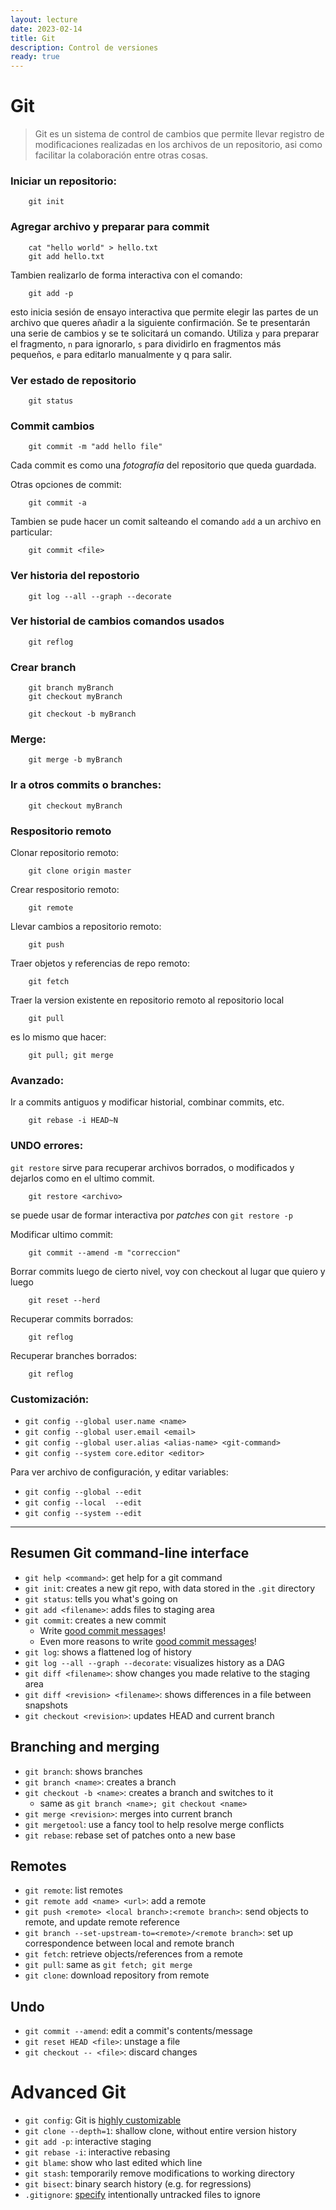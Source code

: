 ```yaml
---
layout: lecture
date: 2023-02-14
title: Git
description: Control de versiones
ready: true
---
```


# Git

> Git es un sistema de control de cambios que permite llevar registro de modificaciones realizadas en los archivos de un repositorio, asi como facilitar la colaboración entre otras cosas.
 

### Iniciar un repositorio:

```shell
	git init
```

### Agregar archivo y preparar para commit

```shell
	cat "hello world" > hello.txt
	git add hello.txt
```

Tambien realizarlo de forma interactiva con el comando:

```shell
	git add -p
```

esto inicia sesión de ensayo interactiva que permite elegir las partes de un archivo que queres añadir a la siguiente confirmación. Se te presentarán una serie de cambios y se te solicitará un comando. Utiliza `y` para preparar el fragmento, `n` para ignorarlo, `s` para dividirlo en fragmentos más pequeños, `e` para editarlo manualmente y q para salir.


### Ver estado de repositorio

```shell
	git status
```

### Commit cambios

```shell
	git commit -m "add hello file"
```
Cada commit es como una *fotografía* del repositorio que queda guardada.

Otras opciones de commit:
```shell
	git commit -a
```

Tambien se pude hacer un comit salteando el comando `add` a un archivo en particular:
```shell
	git commit <file>
```


### Ver historia del repostorio
```shell
	git log --all --graph --decorate
```

### Ver historial de cambios comandos usados

```shell
	git reflog

```

### Crear branch
```shell
	git branch myBranch
	git checkout myBranch
```


```shell
	git checkout -b myBranch
```

### Merge:

```shell
	git merge -b myBranch
```

### Ir a otros commits o branches:
```shell
	git checkout myBranch
```

### Respositorio remoto

Clonar repositorio remoto:
```shell
	git clone origin master
```

Crear respositorio remoto:
```shell
	git remote
```

Llevar cambios a repositorio remoto:

```shell
	git push
```

Traer objetos y referencias de repo remoto:
```shell
	git fetch
```

Traer la version existente en repositorio remoto al repositorio local
```shell
	git pull
```

es lo mismo que hacer:
```shell
	git pull; git merge
```


### Avanzado:

Ir a commits antiguos y modificar historial, combinar commits, etc.

```shell
	git rebase -i HEAD~N
```

### UNDO errores:

`git restore` sirve para recuperar archivos borrados, o modificados y dejarlos como en el ultimo commit.

```shell
	git restore <archivo>
```

se puede usar de formar interactiva por *patches* con `git restore -p`


Modificar ultimo commit:
```shell
	git commit --amend -m "correccion"
```

Borrar commits luego de cierto nivel, voy con checkout al lugar que quiero y luego
```shell
	git reset --herd
```


Recuperar commits borrados:

```shell
	git reflog
```

Recuperar branches borrados:
```shell
	git reflog
```

### Customización:


+ `git config --global user.name <name>`
+ `git config --global user.email <email>`
+ `git config --global user.alias <alias-name> <git-command>`
+ `git config --system core.editor <editor>`


Para ver archivo de configuración, y editar variables:
+ `git config --global --edit`
+ `git config --local  --edit`
+ `git config --system --edit`



---

## Resumen Git command-line interface

- `git help <command>`: get help for a git command
- `git init`: creates a new git repo, with data stored in the `.git` directory
- `git status`: tells you what's going on
- `git add <filename>`: adds files to staging area
- `git commit`: creates a new commit
    - Write [good commit messages](https://tbaggery.com/2008/04/19/a-note-about-git-commit-messages.html)!
    - Even more reasons to write [good commit messages](https://chris.beams.io/posts/git-commit/)!
- `git log`: shows a flattened log of history
- `git log --all --graph --decorate`: visualizes history as a DAG
- `git diff <filename>`: show changes you made relative to the staging area
- `git diff <revision> <filename>`: shows differences in a file between snapshots
- `git checkout <revision>`: updates HEAD and current branch

## Branching and merging

- `git branch`: shows branches
- `git branch <name>`: creates a branch
- `git checkout -b <name>`: creates a branch and switches to it
    - same as `git branch <name>; git checkout <name>`
- `git merge <revision>`: merges into current branch
- `git mergetool`: use a fancy tool to help resolve merge conflicts
- `git rebase`: rebase set of patches onto a new base

## Remotes

- `git remote`: list remotes
- `git remote add <name> <url>`: add a remote
- `git push <remote> <local branch>:<remote branch>`: send objects to remote, and update remote reference
- `git branch --set-upstream-to=<remote>/<remote branch>`: set up correspondence between local and remote branch
- `git fetch`: retrieve objects/references from a remote
- `git pull`: same as `git fetch; git merge`
- `git clone`: download repository from remote

## Undo

- `git commit --amend`: edit a commit's contents/message
- `git reset HEAD <file>`: unstage a file
- `git checkout -- <file>`: discard changes

# Advanced Git

- `git config`: Git is [highly customizable](https://git-scm.com/docs/git-config)
- `git clone --depth=1`: shallow clone, without entire version history
- `git add -p`: interactive staging
- `git rebase -i`: interactive rebasing
- `git blame`: show who last edited which line
- `git stash`: temporarily remove modifications to working directory
- `git bisect`: binary search history (e.g. for regressions)
- `.gitignore`: [specify](https://git-scm.com/docs/gitignore) intentionally untracked files to ignore
